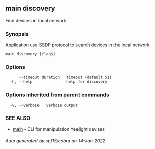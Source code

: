 ## main discovery

Find devices in local network

### Synopsis

Application use SSDP protocol to search devices in the local network

```
main discovery [flags]
```

### Options

```
      --timeout duration   timeout (default 5s)
  -h, --help               help for discovery
```

### Options inherited from parent commands

```
  -v, --verbose   verbose output
```

### SEE ALSO

* [main](main.md)	 - CLI for manipulation Yeelight devises

###### Auto generated by spf13/cobra on 14-Jan-2022
